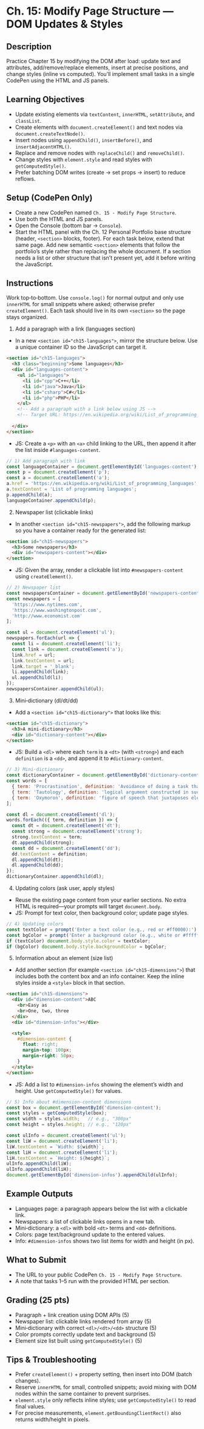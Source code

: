 # Ch. 15: Modify Page Structure — DOM Updates & Styles

## Description

Practice Chapter 15 by modifying the DOM after load: update text and attributes, add/remove/replace elements, insert at precise positions, and change styles (inline vs computed). You’ll implement small tasks in a single CodePen using the HTML and JS panels.

## Learning Objectives

- Update existing elements via `textContent`, `innerHTML`, `setAttribute`, and `classList`.
- Create elements with `document.createElement()` and text nodes via `document.createTextNode()`.
- Insert nodes using `appendChild()`, `insertBefore()`, and `insertAdjacentHTML()`.
- Replace and remove nodes with `replaceChild()` and `removeChild()`.
- Change styles with `element.style` and read styles with `getComputedStyle()`.
- Prefer batching DOM writes (create → set props → insert) to reduce reflows.

## Setup (CodePen Only)

- Create a new CodePen named `Ch. 15 - Modify Page Structure`.
- Use both the HTML and JS panels.
- Open the Console (bottom bar → `Console`).
- Start the HTML panel with the Ch. 12 Personal Portfolio base structure (header, `<section>` blocks, footer). For each task below, extend that same page. Add new semantic `<section>` elements that follow the portfolio’s style rather than replacing the whole document. If a section needs a list or other structure that isn’t present yet, add it before writing the JavaScript.

## Instructions

Work top‑to‑bottom. Use `console.log()` for normal output and only use `innerHTML` for small snippets where asked; otherwise prefer `createElement()`. Each task should live in its own `<section>` so the page stays organized.

1) Add a paragraph with a link (languages section)
- In a new `<section id="ch15-languages">`, mirror the structure below. Use a unique container ID so the JavaScript can target it.

```html
<section id="ch15-languages">
  <h3 class="beginning">Some languages</h3>
  <div id="languages-content">
    <ul id="languages">
      <li id="cpp">C++</li>
      <li id="java">Java</li>
      <li id="csharp">C#</li>
      <li id="php">PHP</li>
    </ul>
    <!-- Add a paragraph with a link below using JS -->
    <!-- Target URL: https://en.wikipedia.org/wiki/List_of_programming_languages -->
    
  </div>
</section>
```

- JS: Create a `<p>` with an `<a>` child linking to the URL, then append it after the list inside `#languages-content`.

```js
// 1) Add paragraph with link
const languageContainer = document.getElementById('languages-content');
const p = document.createElement('p');
const a = document.createElement('a');
a.href = 'https://en.wikipedia.org/wiki/List_of_programming_languages';
a.textContent = 'List of programming languages';
p.appendChild(a);
languageContainer.appendChild(p);
```

2) Newspaper list (clickable links)
- In another `<section id="ch15-newspapers">`, add the following markup so you have a container ready for the generated list:

```html
<section id="ch15-newspapers">
  <h3>Some newspapers</h3>
  <div id="newspapers-content"></div>
</section>
```

- JS: Given the array, render a clickable list into `#newspapers-content` using `createElement()`.

```js
// 2) Newspaper list
const newspapersContainer = document.getElementById('newspapers-content');
const newspapers = [
  'https://www.nytimes.com',
  'https://www.washingtonpost.com',
  'http://www.economist.com'
];

const ul = document.createElement('ul');
newspapers.forEach(url => {
  const li = document.createElement('li');
  const link = document.createElement('a');
  link.href = url;
  link.textContent = url;
  link.target = '_blank';
  li.appendChild(link);
  ul.appendChild(li);
});
newspapersContainer.appendChild(ul);
```

3) Mini‑dictionary (dl/dt/dd)
- Add a `<section id="ch15-dictionary">` that looks like this:

```html
<section id="ch15-dictionary">
  <h3>A mini-dictionary</h3>
  <div id="dictionary-content"></div>
</section>
```

- JS: Build a `<dl>` where each `term` is a `<dt>` (with `<strong>`) and each `definition` is a `<dd>`, and append it to `#dictionary-content`.

```js
// 3) Mini-dictionary
const dictionaryContainer = document.getElementById('dictionary-content');
const words = [
  { term: 'Procrastination', definition: 'Avoidance of doing a task that needs to be accomplished' },
  { term: 'Tautology', definition: 'logical argument constructed in such a way that it is logically irrefutable' },
  { term: 'Oxymoron', definition: 'figure of speech that juxtaposes elements that appear to be contradictory' }
];

const dl = document.createElement('dl');
words.forEach(({ term, definition }) => {
  const dt = document.createElement('dt');
  const strong = document.createElement('strong');
  strong.textContent = term;
  dt.appendChild(strong);
  const dd = document.createElement('dd');
  dd.textContent = definition;
  dl.appendChild(dt);
  dl.appendChild(dd);
});
dictionaryContainer.appendChild(dl);
```

4) Updating colors (ask user, apply styles)
- Reuse the existing page content from your earlier sections. No extra HTML is required—your prompts will target `document.body`.
- JS: Prompt for text color, then background color; update page styles.

```js
// 4) Updating colors
const textColor = prompt('Enter a text color (e.g., red or #ff0000):') || '';
const bgColor = prompt('Enter a background color (e.g., white or #ffffff):') || '';
if (textColor) document.body.style.color = textColor;
if (bgColor) document.body.style.backgroundColor = bgColor;
```

5) Information about an element (size list)
- Add another section (for example `<section id="ch15-dimensions">`) that includes both the content box and an info container. Keep the inline styles inside a `<style>` block in that section.

```html
<section id="ch15-dimensions">
  <div id="dimension-content">ABC
    <br>Easy as
    <br>One, two, three
  </div>
  <div id="dimension-infos"></div>

  <style>
    #dimension-content {
      float: right;
      margin-top: 100px;
      margin-right: 50px;
    }
  </style>
</section>
```

- JS: Add a list to `#dimension-infos` showing the element’s width and height. Use `getComputedStyle()` for values.

```js
// 5) Info about #dimension-content dimensions
const box = document.getElementById('dimension-content');
const styles = getComputedStyle(box);
const width = styles.width;   // e.g., "300px"
const height = styles.height; // e.g., "120px"

const ulInfo = document.createElement('ul');
const liW = document.createElement('li');
liW.textContent = `Width: ${width}`;
const liH = document.createElement('li');
liH.textContent = `Height: ${height}`;
ulInfo.appendChild(liW);
ulInfo.appendChild(liH);
document.getElementById('dimension-infos').appendChild(ulInfo);
```

## Example Outputs

- Languages page: a paragraph appears below the list with a clickable link.
- Newspapers: a list of clickable links opens in a new tab.
- Mini‑dictionary: a `<dl>` with bold `<dt>` terms and `<dd>` definitions.
- Colors: page text/background update to the entered values.
- Info: `#dimension-infos` shows two list items for width and height (in px).

## What to Submit

- The URL to your public CodePen `Ch. 15 - Modify Page Structure`.
- A note that tasks 1–5 run with the provided HTML per section.

## Grading (25 pts)

- Paragraph + link creation using DOM APIs (5)
- Newspaper list: clickable links rendered from array (5)
- Mini‑dictionary with correct `<dl>/<dt>/<dd>` structure (5)
- Color prompts correctly update text and background (5)
- Element size list built using `getComputedStyle()` (5)

## Tips & Troubleshooting

- Prefer `createElement()` + property setting, then insert into DOM (batch changes).
- Reserve `innerHTML` for small, controlled snippets; avoid mixing with DOM nodes within the same container to prevent surprises.
- `element.style` only reflects inline styles; use `getComputedStyle()` to read final values.
- For precise measurements, `element.getBoundingClientRect()` also returns width/height in pixels.
